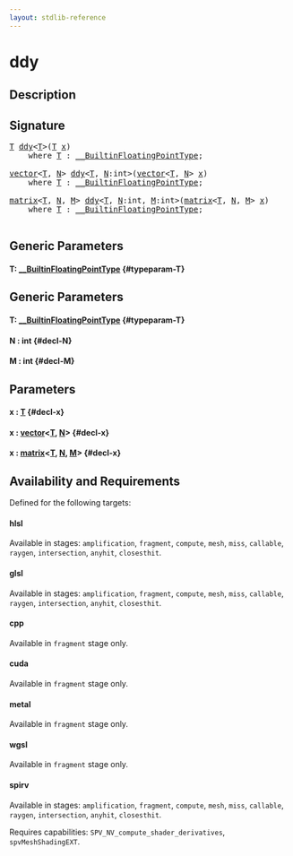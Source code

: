 ```yaml
---
layout: stdlib-reference
---
```


# ddy

## Description





## Signature 

<pre>
<a href="/stdlib-reference/global-decls/ddy#typeparam-T" class="code_type">T</a> <a href="/stdlib-reference/global-decls/ddy">ddy</a>&lt;<a href="/stdlib-reference/global-decls/ddy#typeparam-T" class="code_type">T</a>&gt;(<a href="/stdlib-reference/global-decls/ddy#typeparam-T" class="code_type">T</a> <a href="/stdlib-reference/global-decls/ddy#decl-x" class="code_param">x</a>)
    <span class='code_keyword'>where</span> <a href="/stdlib-reference/global-decls/ddy#typeparam-T" class="code_type">T</a> : <a href="/stdlib-reference/interfaces/BuiltinFloatingPointType/index">__BuiltinFloatingPointType</a>;

<a href="/stdlib-reference/types/vector/index">vector</a>&lt;<a href="/stdlib-reference/global-decls/ddy#typeparam-T" class="code_type">T</a>, <a href="/stdlib-reference/global-decls/ddy#decl-N" class="code_var">N</a>&gt; <a href="/stdlib-reference/global-decls/ddy">ddy</a>&lt;<a href="/stdlib-reference/global-decls/ddy#typeparam-T" class="code_type">T</a>, <a href="/stdlib-reference/global-decls/ddy#decl-N" class="code_var">N</a>:<span class="code_keyword">int</span>&gt;(<a href="/stdlib-reference/types/vector/index">vector</a>&lt;<a href="/stdlib-reference/global-decls/ddy#typeparam-T" class="code_type">T</a>, <a href="/stdlib-reference/global-decls/ddy#decl-N" class="code_var">N</a>&gt; <a href="/stdlib-reference/global-decls/ddy#decl-x" class="code_param">x</a>)
    <span class='code_keyword'>where</span> <a href="/stdlib-reference/global-decls/ddy#typeparam-T" class="code_type">T</a> : <a href="/stdlib-reference/interfaces/BuiltinFloatingPointType/index">__BuiltinFloatingPointType</a>;

<a href="/stdlib-reference/types/matrix/index">matrix</a>&lt;<a href="/stdlib-reference/global-decls/ddy#typeparam-T" class="code_type">T</a>, <a href="/stdlib-reference/global-decls/ddy#decl-N" class="code_var">N</a>, <a href="/stdlib-reference/global-decls/ddy#decl-M" class="code_var">M</a>&gt; <a href="/stdlib-reference/global-decls/ddy">ddy</a>&lt;<a href="/stdlib-reference/global-decls/ddy#typeparam-T" class="code_type">T</a>, <a href="/stdlib-reference/global-decls/ddy#decl-N" class="code_var">N</a>:<span class="code_keyword">int</span>, <a href="/stdlib-reference/global-decls/ddy#decl-M" class="code_var">M</a>:<span class="code_keyword">int</span>&gt;(<a href="/stdlib-reference/types/matrix/index">matrix</a>&lt;<a href="/stdlib-reference/global-decls/ddy#typeparam-T" class="code_type">T</a>, <a href="/stdlib-reference/global-decls/ddy#decl-N" class="code_var">N</a>, <a href="/stdlib-reference/global-decls/ddy#decl-M" class="code_var">M</a>&gt; <a href="/stdlib-reference/global-decls/ddy#decl-x" class="code_param">x</a>)
    <span class='code_keyword'>where</span> <a href="/stdlib-reference/global-decls/ddy#typeparam-T" class="code_type">T</a> : <a href="/stdlib-reference/interfaces/BuiltinFloatingPointType/index">__BuiltinFloatingPointType</a>;

</pre>

## Generic Parameters

#### T: [\_\_BuiltinFloatingPointType](/stdlib-reference/interfaces/BuiltinFloatingPointType/index) {#typeparam-T}

## Generic Parameters

#### T: [\_\_BuiltinFloatingPointType](/stdlib-reference/interfaces/BuiltinFloatingPointType/index) {#typeparam-T}
#### N  : int {#decl-N}
#### M  : int {#decl-M}

## Parameters

#### x  : [T](/stdlib-reference/global-decls/ddy#typeparam-T) {#decl-x}
#### x  : [vector](/stdlib-reference/types/vector/index)\<[T](/stdlib-reference/types/vector/index#typeparam-T), [N](/stdlib-reference/types/vector/index#decl-N)\> {#decl-x}
#### x  : [matrix](/stdlib-reference/types/matrix/index)\<[T](/stdlib-reference/types/matrix/T), [N](/stdlib-reference/types/matrix/index#decl-N), [M](/stdlib-reference/types/matrix/index#decl-M)\> {#decl-x}

## Availability and Requirements

Defined for the following targets:

#### hlsl
Available in stages: `amplification`, `fragment`, `compute`, `mesh`, `miss`, `callable`, `raygen`, `intersection`, `anyhit`, `closesthit`.

#### glsl
Available in stages: `amplification`, `fragment`, `compute`, `mesh`, `miss`, `callable`, `raygen`, `intersection`, `anyhit`, `closesthit`.

#### cpp
Available in `fragment` stage only.

#### cuda
Available in `fragment` stage only.

#### metal
Available in `fragment` stage only.

#### wgsl
Available in `fragment` stage only.

#### spirv
Available in stages: `amplification`, `fragment`, `compute`, `mesh`, `miss`, `callable`, `raygen`, `intersection`, `anyhit`, `closesthit`.

Requires capabilities: `SPV_NV_compute_shader_derivatives`, `spvMeshShadingEXT`.


